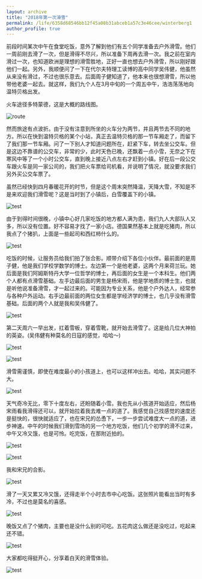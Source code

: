 ```yaml
---
layout: archive
title: "2018年第一次滑雪"
permalink: /life/6358d68546bb12f45a08b31abceb1a57c3e46cee/winterberg1
author_profile: true
---
```


前段时间某次中午在食堂吃饭，意外了解到他们有五个同学准备去户外滑雪。他们一周前刚去滑了一次，但是滑得不尽兴，所以准备下周再去滑一次。我之前在室内滑过一次，也知道欧洲是理想的滑雪胜地，正好一直也想去户外滑雪，所以刚好跟他们一起。另外，我顺便问了一下在代尔夫特理工读博的高中同学吴伟健，他虽然从来没有滑过，不过也很乐意去。后面周子健知道了，他本来也很想滑雪，所以他带他老婆一起去。就这样，我们九个人在3月中旬的一个周五中午，浩浩荡荡地向温特贝格出发。


火车途径多特蒙德，这是大概的路线图。

![route](/images/lifeBlog/2018winterberg2/route.png)

然而旅途有点波折。由于没有注意到所坐的火车分为两节，并且两节去不同的地方。所以在快到温特贝格的某个小站，真正去温特贝格的那一节车厢走了，而留下了我们那一节车厢。问了一下别人才知道问题所在，赶紧下车，转去坐公交车。但是这边不靠谱的公交车，非常的少，此时天色已晚，还飘着一点小雪，无奈之下在寒风中等了一个小时公交车，直到晚上接近八点左右才赶到小镇。好在后一段公交车跟火车是同一家公司的，我们把火车票给司机看，并说明了情况，就没要求我们另外买公交车票了。

虽然已经快到四月春暖花开的时节，但是这个周末突然降温，天降大雪，不知是不是来欢迎我们滑雪呢？这是当时到了小镇后，白雪覆盖下的小镇。

![test](/images/lifeBlog/2018winterberg1/night1.jpg)

由于到得时间很晚，小镇中心好几家吃饭的地方都人满为患，我们九人大部队人又多，所以没有位置。好不容易才找了一家小店。德国果然基本上就是吃猪肉，所以我点了个猪扒，上面是一些起司和西红柿什么的。

![test](/images/lifeBlog/2018winterberg1/dinner1.jpg)

吃饭的时候，让服务员给我们拍了张合影。顺带介绍下各位小伙伴。最前面的是周子健，他是我们学校学数学的博士。左边第一个是他老婆，这两个月来荷兰玩。她后面是我们阿姆斯特丹大学一位哲学的博士，再后面的女生是一个本科生。他们两个人都有点滑雪基础。左手边最后面的男生是杨宋雨，他是学地质的博士生，也就是听他说准备滑雪，才一起过来的。可能因为专业关系，他是个户外达人，经常参与各种户外运动。右手边最前面的两位女生都是学经济学的博士，也几乎没有滑雪基础。后面的两个人就是我和吴伟健了。

![test](/images/lifeBlog/2018winterberg1/dinnerPic1.jpg)

第二天周六一早出发，扛着雪板，穿着雪靴，就开始去滑雪了。这是给几位大神拍的英姿。(吴伟健有种莫名的日寇的感觉，哈哈～)

![test](/images/lifeBlog/2018winterberg1/wu1.jpg)

![test](/images/lifeBlog/2018winterberg1/song.jpg)

滑雪需谨慎，即使在难度最小的小孩道上，也可以这样冲出去。哈哈，其实问题不大。

![test](/images/lifeBlog/2018winterberg1/crash.gif)


天气奇冷无比，零下十度左右，还盼随着小雪。我也先从小孩道开始适应，然后杨宋雨看我滑得还可以，就开始拉着我去难一点的道了。我感觉自己找感觉的速度还是挺快的，很快就适应了，也在宋兄的怂恿下，一步一步尝试难度大一点的道，进步神速。中午的时候我们滑到雪场的另一个地方吃饭，他们几个初学的滑不过来，中午又冷又饿，也是可怜。吃完饭，在那附近拍的。

![test](/images/lifeBlog/2018winterberg1/1.jpg)

![test](/images/lifeBlog/2018winterberg1/2.jpg)

我和宋兄的合影。

![test](/images/lifeBlog/2018winterberg1/my.jpg)

滑了一天又累又冷又饿，还得走半个小时去市中心吃饭。这张照片能看出当时有多冷，不过也是莫名的喜感。

![test](/images/lifeBlog/2018winterberg1/hehe.jpg)

晚饭又点了个猪肉，主要也是没什么别的可吃。五花肉这么做还是没吃过，吃起来还不错。

![test](/images/lifeBlog/2018winterberg1/dinner2.jpg)

大家都吃得挺开心，分享着白天的滑雪体验。

![test](/images/lifeBlog/2018winterberg1/dinnerPic2.jpg)


